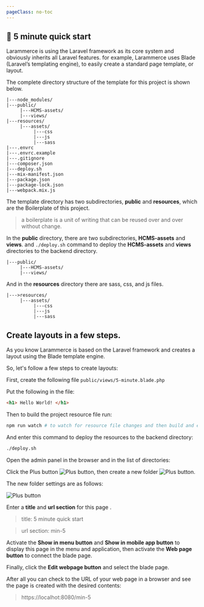 ```yaml
---
pageClass: no-toc
---
```


## :rocket: 5 minute quick start
Larammerce is using the Laravel framework as its core system and obviously inherits all Laravel features. for example, Larammerce uses Blade (Laravel’s templating engine), to easily create a standard page template, or layout.

The complete directory structure of the template for this project is shown below.

```
|---node_modules/
|---public/
     |---HCMS-assets/
     |---views/
|---resources/
     |---assets/
          |---css
          |---js
          |---sass
|---.envrc
|---.envrc.example
|---.gitignore
|---composer.json
|---deploy.sh
|---mix-manifest.json
|---package.json
|---package-lock.json
|---webpack.mix.js
```
The template directory has two subdirectories, **public** and **resources**, which are the Boilerplate of this project.
>a boilerplate is a unit of writing that can be reused over and over without change.

In the **public** directory, there are two subdirectories, **HCMS-assets** and **views**. and `./deploy.sh` command to deploy the **HCMS-assets** and **views** directories to the backend directory.
```
|---public/
     |---HCMS-assets/
     |---views/
```
And in the **resources** directory there are sass, css, and js files.
```
|--->resources/
     |---assets/
          |---css
          |---js
          |---sass
```


## Create layouts in a few steps.
As you know Larammerce is based on the Laravel framework and creates a layout using the  Blade template engine.

So, let's follow a few steps to create layouts:
 
First, create the following file `public/views/5-minute.blade.php`

Put the following in the file:
```html
<h1> Hello World! </h1>
```
Then to build the project resource file run:
```bash
npm run watch # to watch for resource file changes and then build and export them after every change.
```
And enter this command to deploy the resources to the backend directory:
```bash
./deploy.sh
```
Open the admin panel in the browser and in the list of directories:

Click the Plus button ![Plus button](/plus-button.png), then create a new folder ![Plus button](/new-folder.png).

The new folder settings are as follows:

 ![Plus button](/add-new-folder.png)

Enter a **title** and **url section** for this page .
>title: 5 minute quick start 

>url section: min-5
 
Activate the **Show in menu button** and **Show in mobile app button** to display this page in the menu and application, then activate the **Web page button** to connect the blade page.

Finally, click the **Edit webpage button** and select the blade page.

After all you can check to the URL of your web page in a browser and see the page is created with the desired contents:
>https://localhot:8080/min-5

